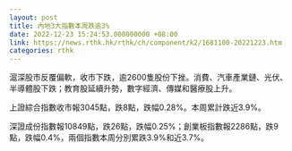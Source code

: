 ```yaml
---
layout: post
title: 內地3大指數本周跌逾3%
date: 2022-12-23 15:24:53.000000000 +08:00
link: https://news.rthk.hk/rthk/ch/component/k2/1681100-20221223.htm
categories: rthk
---
```


滬深股市反覆偏軟，收市下跌，逾2600隻股份下挫。消費、汽車產業鏈、光伏、半導體股下跌；教育股延續升勢，數字經濟、傳媒和醫療股上升。

上證綜合指數收市報3045點，跌8點，跌幅0.28%。本周累計跌近3.9%。

深證成份指數報10849點，跌26點，跌幅0.25%；創業板指數報2286點，跌9點，跌幅0.4%，兩個指數本周分別累跌3.9%和近3.7%。
